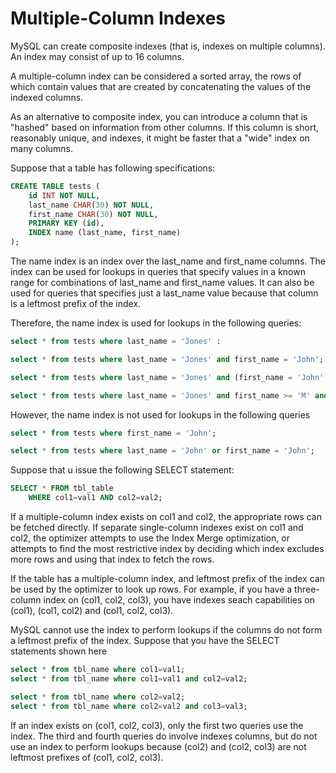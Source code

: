 # Multiple-Column Indexes

MySQL can create composite indexes (that is, indexes on multiple columns). An index may consist of up to 16 columns.

A multiple-column index can be considered a sorted array, the rows of which contain values that are created by concatenating the values of the indexed columns.

As an alternative to composite index, you can introduce a column that is "hashed" based on information from other columns. If this column is short, reasonably unique, and indexes, it might be faster that a "wide" index on many columns. 

Suppose that a table has following specifications:

```sql
CREATE TABLE tests (
    id INT NOT NULL,
    last_name CHAR(30) NOT NULL,
    first_name CHAR(30) NOT NULL,
    PRIMARY KEY (id),
    INDEX name (last_name, first_name)
);
```
The name index is an index over the last_name and first_name columns. The index can be used for lookups in queries that specify values in a known range for combinations of last_name and first_name values. It can also be used for queries that specifies just a last_name value because that column is a leftmost prefix of the index. 

Therefore, the name index is used for lookups in the following queries: 

```sql
select * from tests where last_name = 'Jones' :

select * from tests where last_name = 'Jones' and first_name = 'John';

select * from tests where last_name = 'Jones' and (first_name = 'John' or first_name = 'Joh');

select * from tests where last_name = 'Jones' and first_name >= 'M' and first_name < 'N';
```

However, the name index is not used for lookups in the following queries

```sql
select * from tests where first_name = 'John';

select * from tests where last_name = 'John' or first_name = 'John';
```
Suppose that u issue the following SELECT statement: 

```sql
SELECT * FROM tbl_table
    WHERE col1=val1 AND col2=val2;
```

If a multiple-column index exists on col1 and col2, the appropriate rows can be fetched directly. If separate single-column indexes exist on col1 and col2, the optimizer attempts to  use the Index Merge optimization, or attempts to find the most restrictive index by deciding which index excludes more rows and using that index to fetch the rows.

If the table has a multiple-column index, and leftmost prefix of the index can be used by the optimizer to look up rows. For example, if you have a three-column index on (col1, col2, col3), you have  indexes seach capabilities on (col1), (col1, col2) and (col1, col2, col3).

MySQL cannot use the index to perform lookups if the columns do not form a leftmost prefix of the index. Suppose that you have the SELECT statements shown here 

```sql
select * from tbl_name where col1=val1; 
select * from tbl_name where col1=val1 and col2=val2;

select * from tbl_name where col2=val2;
select * from tbl_name where col2=val2 and col3=val3;
```

If an index exists on (col1, col2, col3), only the first two queries use the index. The third and fourth queries do involve indexes columns, but do not use an index to perform lookups because (col2) and (col2, col3) are not leftmost prefixes of (col1, col2, col3).